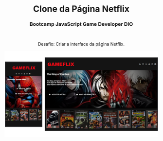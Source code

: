 <h1 align="center">Clone da Página Netflix</h1>

<h3 align="center"> Bootcamp JavaScript Game Developer DIO </h3> <br>
<p align="center">
Desafio: Criar a  interface da página Netflix.
</p>

<p align="center">
<img src= "https://github.com/Sandra-Silva-Santos/Gameflix/blob/main/img/Gameflix.png"
</p>

